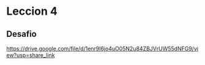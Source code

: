 # Leccion 4

## Desafio
https://drive.google.com/file/d/1enr9l6jo4uO05N2u84ZBJVrUW55dNFG9/view?usp=share_link
